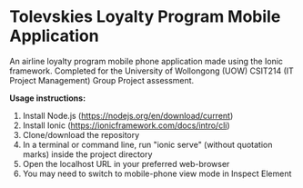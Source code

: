 # Tolevskies Loyalty Program Mobile Application
An airline loyalty program mobile phone application made using the Ionic framework.
Completed for the University of Wollongong (UOW) CSIT214 (IT Project Management) Group Project assessment.

**Usage instructions:**

1. Install Node.js (https://nodejs.org/en/download/current)
2. Install Ionic (https://ionicframework.com/docs/intro/cli)
3. Clone/download the repository
4. In a terminal or command line, run "ionic serve" (without quotation marks) inside the project directory
5. Open the localhost URL in your preferred web-browser
6. You may need to switch to mobile-phone view mode in Inspect Element
